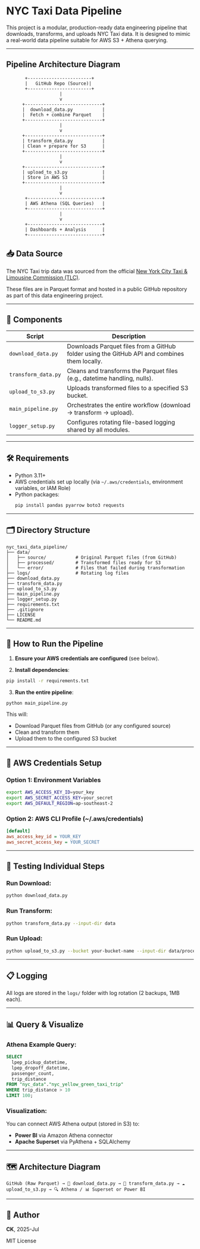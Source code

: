 # NYC Taxi Data Pipeline

This project is a modular, production-ready data engineering pipeline that downloads, transforms, and uploads NYC Taxi data. It is designed to mimic a real-world data pipeline suitable for AWS S3 + Athena querying.

---

## Pipeline Architecture Diagram

           +------------------------+
           |   GitHub Repo (Source)|
           +------------------------+
                        |
                        v
          +-----------------------------+
          |  download_data.py           |
          |  Fetch + combine Parquet    |
          +-----------------------------+
                        |
                        v
          +-----------------------------+
          | transform_data.py           |
          | Clean + prepare for S3      |
          +-----------------------------+
                        |
                        v
          +-----------------------------+
          | upload_to_s3.py             |
          | Store in AWS S3             |
          +-----------------------------+
                        |
                        v
           +----------------------------+
           | AWS Athena (SQL Queries)   |
           +----------------------------+
                        |
                        v
           +----------------------------+
           | Dashboards + Analysis      |
           +----------------------------+


## 📥 Data Source

The NYC Taxi trip data was sourced from the official [New York City Taxi & Limousine Commission (TLC)](https://www.nyc.gov/site/tlc/about/tlc-trip-record-data.page).

These files are in Parquet format and hosted in a public GitHub repository as part of this data engineering project.

---

## 🧩 Components

| Script               | Description                                                                 |
|----------------------|-----------------------------------------------------------------------------|
| `download_data.py`   | Downloads Parquet files from a GitHub folder using the GitHub API and combines them locally. |
| `transform_data.py`  | Cleans and transforms the Parquet files (e.g., datetime handling, nulls).   |
| `upload_to_s3.py`    | Uploads transformed files to a specified S3 bucket.                         |
| `main_pipeline.py`   | Orchestrates the entire workflow (download → transform → upload).           |
| `logger_setup.py`    | Configures rotating file-based logging shared by all modules.              |

---

## 🛠️ Requirements

- Python 3.11+
- AWS credentials set up locally (via `~/.aws/credentials`, environment variables, or IAM Role)
- Python packages:
  ```bash
  pip install pandas pyarrow boto3 requests
  ```

---

## 🗂️ Directory Structure

```
nyc_taxi_data_pipeline/
├── data/
│   ├── source/           # Original Parquet files (from GitHub)
│   ├── processed/        # Transformed files ready for S3
│   └── error/            # Files that failed during transformation
├── logs/                 # Rotating log files
├── download_data.py
├── transform_data.py
├── upload_to_s3.py
├── main_pipeline.py
├── logger_setup.py
├── requirements.txt
├── .gitignore
├── LICENSE
└── README.md
```

---

## 🚀 How to Run the Pipeline

1. **Ensure your AWS credentials are configured** (see below).

2. **Install dependencies**:
```bash
pip install -r requirements.txt
```

3. **Run the entire pipeline**:
```bash
python main_pipeline.py
```

This will:
- Download Parquet files from GitHub (or any configured source)
- Clean and transform them
- Upload them to the configured S3 bucket

---

## 🔐 AWS Credentials Setup

### Option 1: Environment Variables
```bash
export AWS_ACCESS_KEY_ID=your_key
export AWS_SECRET_ACCESS_KEY=your_secret
export AWS_DEFAULT_REGION=ap-southeast-2
```

### Option 2: AWS CLI Profile (~/.aws/credentials)
```ini
[default]
aws_access_key_id = YOUR_KEY
aws_secret_access_key = YOUR_SECRET
```

---

## 🧪 Testing Individual Steps

### Run Download:
```bash
python download_data.py
```

### Run Transform:
```bash
python transform_data.py --input-dir data
```

### Run Upload:
```bash
python upload_to_s3.py --bucket your-bucket-name --input-dir data/processed
```

---

## 📋 Logging
All logs are stored in the `logs/` folder with log rotation (2 backups, 1MB each).

---

## 📊 Query & Visualize

### Athena Example Query:
```sql
SELECT
  lpep_pickup_datetime,
  lpep_dropoff_datetime,
  passenger_count,
  trip_distance
FROM "nyc_data"."nyc_yellow_green_taxi_trip"
WHERE trip_distance > 10
LIMIT 100;
```

### Visualization:
You can connect AWS Athena output (stored in S3) to:
- **Power BI** via Amazon Athena connector
- **Apache Superset** via PyAthena + SQLAlchemy

---

## 🗺️ Architecture Diagram

```
GitHub (Raw Parquet) → 🐍 download_data.py → 🧹 transform_data.py → ☁️ upload_to_s3.py → 🔍 Athena / 📊 Superset or Power BI
```

---

## 🧑 Author
**CK**, 2025-Jul

MIT License
